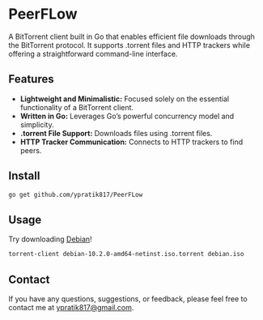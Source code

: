 # PeerFLow
A BitTorrent client built in Go that enables efficient file downloads through the BitTorrent protocol. It supports .torrent files and HTTP trackers while offering a straightforward command-line interface.

## Features

- **Lightweight and Minimalistic:** Focused solely on the essential functionality of a BitTorrent client.
- **Written in Go:** Leverages Go’s powerful concurrency model and simplicity.
- **.torrent File Support:** Downloads files using .torrent files.
- **HTTP Tracker Communication:** Connects to HTTP trackers to find peers.

## Install

```sh
go get github.com/ypratik817/PeerFLow
```

## Usage
Try downloading [Debian](https://cdimage.debian.org/debian-cd/current/amd64/bt-cd/#indexlist)!

```sh
torrent-client debian-10.2.0-amd64-netinst.iso.torrent debian.iso
```


## Contact

If you have any questions, suggestions, or feedback, please feel free to contact me at ypratik817@gmail.com.
